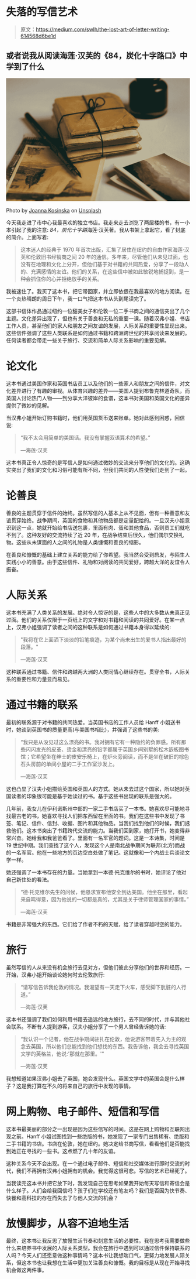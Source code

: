 # 失落的写信艺术

> 原文：<https://medium.com/swlh/the-lost-art-of-letter-writing-614568d6be1d>

## 或者说我从阅读海莲·汉芙的《84，炭化十字路口》中学到了什么

![](img/426b6f1da9fa7a2c308d75d3d0d43348.png)

Photo by [Joanna Kosinska](https://unsplash.com/@joannakosinska?utm_source=medium&utm_medium=referral) on [Unsplash](https://unsplash.com?utm_source=medium&utm_medium=referral)

今天我走进了市中心我最喜欢的独立书店。我走来走去浏览了两层楼的书，有一小本引起了我的注意: *84，炭化十字路*海莲·汉芙著。我从书架上拿起它，看了封底的简介。上面写着:

> 这本迷人的经典于 1970 年首次出版，汇集了居住在纽约的自由作家海莲·汉芙和伦敦旧书经销商之间 20 年的通信。多年来，尽管他们从未见过面，也没有在地理和文化上分开，但他们基于对书籍的共同热爱，分享了一段动人的、充满感情的友谊。他们的关系，在这些信中被如此敏锐地捕捉到，是一种会抓住你的心并拒绝放手的关系。

我被迷住了。我买了这本书，把它带回家，并立即依偎在我最喜欢的地方阅读。在一个炎热晴朗的周日下午，我一口气把这本书从头到尾读完了。

这部书信体作品通过纽约一位甜美女子和伦敦一位二手书商之间的通信突出了几个主题。文化差异出现了，但也有关于善良和无私的重要一课。随着汉弗小姐、书店工作人员，甚至他们的家人和朋友之间友谊的发展，人际关系的重要性显现出来。这些信件强调了这些人类联系是如何通过书籍和跨洲跨世纪的共享阅读来发展的。任何读者都会带走一些关于旅行、交流和简单人际关系影响的重要见解。

# 论文化

这本书通过美国作家和英国书店员工以及他们的一些家人和朋友之间的信件，对文化差异进行了有趣的审视。从体育兴趣的差异——美国人提到布鲁克林道奇队，而英国人讨论热门人物——到分享大洋彼岸的食谱，这本书对美国和英国文化的差异提供了微妙的见解。

当汉弗小姐开始订购书籍时，他们用英国货币送来账单。她对此感到困惑，回信说:

> “我不太会用简单的美国话。我没有掌握双语算术的希望。”
> 
> —海莲·汉芙

这本书真正令人惊奇的是写信人是如何通过微妙的交流来分享他们的文化的。这确实突出了我们的文化和习俗可能有所不同，但我们共同的人性使我们走到了一起。

# 论善良

善良的主题贯穿于信件的始终。虽然写信的人基本上从不见面，但有一种善意和友谊贯穿始终。战争期间，英国的食物和其他物品都是定量配给的。一旦汉夫小姐意识到这一点，她就开始给书店送包裹，里面有肉、蛋和其他食品，否则员工们就吃不到了。这种友好的交流持续了近 20 年，在战争结束后很久，他们偶尔交换礼物。这些从未谋面的人之间的礼物是人类慷慨和善良的缩影。

在善良和慷慨的基础上建立关系的能力给了你希望。我当然会受到启发，与陌生人实践小小的善意。由于这些信件、礼物和对阅读的共同爱好，跨越大洋的友谊令人振奋。

# 人际关系

这本书充满了人类关系的发展。绝对令人惊讶的是，这些人中的大多数从未真正见过面。他们的关系仅限于一页纸上的文字和对书籍和阅读的共同爱好。在某一点上，汉弗小姐强调了读者之间的这种联系是如何通过书籍本身得以延续的:

> "我将在它上面洒下淡淡的铅笔痕迹，为某个尚未出生的爱书人指出最好的段落。"
> 
> —海莲·汉芙

这种联系通过书籍、信件和跨越两大洲的人类同情心继续存在。贯穿全书，人际关系的重要性和力量显而易见。

# 通过书籍的联系

最初的联系源于对书籍的共同热爱。当英国书店的工作人员给 Hanff 小姐送书时，她谈到英国书的质量更高(与美国书相比)，并强调了这些书的美:

> “我只是从没见过这么漂亮的书。我对拥有它有一种隐约的负罪感。所有那些闪闪发光的皮革、烫金和漂亮的铅字都属于英国乡间别墅的松木嵌板图书馆；它希望坐在绅士的皮安乐椅上，在炉火旁阅读，而不是坐在破旧的棕色石头房前的单间小屋的二手工作室沙发上。
> 
> —海莲·汉芙

这也凸显了汉夫小姐描绘英国和英国人的方式。她从未去过这个国家，所以她对英国读者的印象很可能是基于她读过的书。基于这些书出现的联系是强大的。

几年前，我女儿在伊利诺斯州中部的一家二手书店买了一本书。她喜欢尽可能地寻找最古老的书，她喜欢寻找人们把东西留在里面的书。我们在这些书中发现了书签、笔记、信件、信封、收据、图片和其他物品。当我们找到他们的时候，我们拯救他们。这本书突出了书籍跨代交流的能力。当我们回到家，她打开书，她变得非常兴奋。她给我和我爸爸看了。里面有一名军官的题词。这是一本诗集，时间是 19 世纪中期。我们查找了这个人，发现这个人是南北战争期间为联邦(北方)而战的一名军官。他在一些地方的页边空白处做了笔记。这就像和一个内战士兵谈论文学一样。

她还强调了一本书存在的力量。当她拿到一本德·托克维尔的书时，她评论了他对自己新住处的看法。

> “德·托克维尔先生的问候，他恳求宣布他安全到达美国。他坐在那里，看起来自鸣得意，因为他说的一切都是真的，尤其是关于律师管理国家的事情。”
> 
> —海莲·汉芙

书籍是非常强大的东西。它们给了作者不朽的天赋，给了读者穿越时空的能力。

# 旅行

虽然写信的人从来没有机会旅行去见对方，但他们彼此分享他们的世界和经历。一开始，汉弗小姐开始谈论她何时去伦敦旅行:

> “请写信告诉我伦敦的情况。我渴望有一天走下火车，感受脚下肮脏的人行道。”
> 
> —海莲·汉芙

这本书还强调了我们如何利用书籍去遥远的地方旅行，去不同的时代，并与其他社会联系。不断有人提到游客，汉夫小姐分享了一个男人曾经告诉她的话:

> “我认识一个记者，他在战争期间驻扎在伦敦，他说游客带着先入为主的观念去英国，所以他们总能找到他们想找的东西。我告诉他，我会去寻找英国文学的英格兰，他说:'那就在那里。'"
> 
> —海莲·汉芙

我想知道如果汉弗小姐去了英国，她会发现什么。英国文学中的英国会是什么样子？这是我打算在不久的将来自己的旅行中发现的事情。

# 网上购物、电子邮件、短信和写信

这本书最美丽的部分之一出现是因为这些信写的时间。这是在网上购物和互联网出现之前。Hanff 小姐试图找到一些绝版的书，她发现了一家专门出售稀有、绝版和二手书籍的书店。书店在伦敦，她在纽约。她决定给书商写信，看看他们是否能找到她正在寻找的一些书。这点燃了几十年的友谊。

这种关系今天不会出现。在一个通过电子邮件、短信和社交媒体进行即时交流的时代，我们不再拥有汉弗小姐拥有的机会。我觉得这很可悲。写信的艺术已经死了。

当我读完这本书并把它放下时，我发现自己在思考如果我开始每天写信和寄信会是什么样子。人们会给我回信吗？孩子们在学校还有笔友吗？我们是否因为快节奏、快餐和高科技的存在而失去了与他人交流的机会？

# 放慢脚步，从容不迫地生活

最终，这本书让我反思了放慢生活节奏和刻意生活的必要性。我在思考我需要做些什么来培养书中发展的人际关系类型。我会在旅行中遇到可以通过信件保持联系的人吗？今天人们还愿意做这种事情吗？这本书让我想喘口气，更努力地发展人际关系，但这本书也让我想在生活中更加关注善良和慷慨。我的目标是从现在开始寻找机会做这两件事。